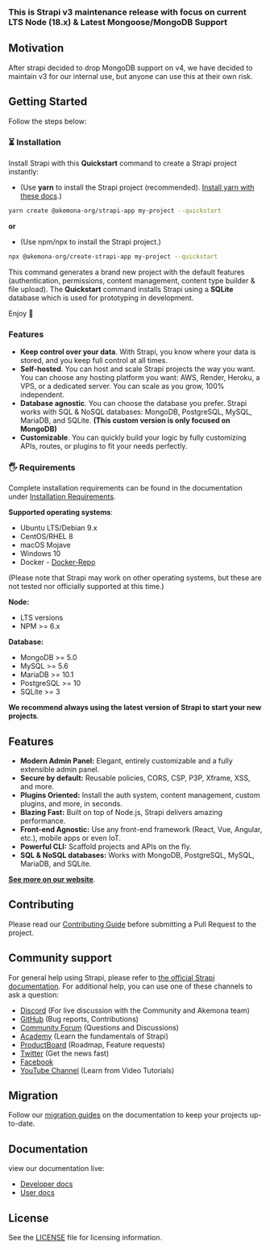 ### This is Strapi v3 maintenance release with focus on current LTS Node (18.x) & Latest Mongoose/MongoDB Support

## Motivation

After strapi decided to drop MongoDB support on v4, we have decided to maintain v3 for our internal use, but anyone can use this at their own risk.

## Getting Started

Follow the steps below:

### ⏳ Installation

Install Strapi with this **Quickstart** command to create a Strapi project instantly:

- (Use **yarn** to install the Strapi project (recommended). [Install yarn with these docs](https://yarnpkg.com/lang/en/docs/install/).)

```bash
yarn create @akemona-org/strapi-app my-project --quickstart
```

**or**

- (Use npm/npx to install the Strapi project.)

```bash
npx @akemona-org/create-strapi-app my-project --quickstart
```

This command generates a brand new project with the default features (authentication, permissions, content management, content type builder & file upload). The **Quickstart** command installs Strapi using a **SQLite** database which is used for prototyping in development.

Enjoy 🎉

### Features

- **Keep control over your data**. With Strapi, you know where your data is stored, and you keep full control at all times.
- **Self-hosted**. You can host and scale Strapi projects the way you want. You can choose any hosting platform you want: AWS, Render, Heroku, a VPS, or a dedicated server. You can scale as you grow, 100% independent.
- **Database agnostic**. You can choose the database you prefer. Strapi works with SQL & NoSQL databases: MongoDB, PostgreSQL, MySQL, MariaDB, and SQLite. **(This custom version is only focused on MongoDB)**
- **Customizable**. You can quickly build your logic by fully customizing APIs, routes, or plugins to fit your needs perfectly.

### 🖐 Requirements

Complete installation requirements can be found in the documentation under <a href="https://docs-v3.strapi.io/developer-docs/latest/setup-deployment-guides/deployment.html#recommended-requirements">Installation Requirements</a>.

**Supported operating systems**:

- Ubuntu LTS/Debian 9.x
- CentOS/RHEL 8
- macOS Mojave
- Windows 10
- Docker - [Docker-Repo](https://github.com/strapi/strapi-docker)

(Please note that Strapi may work on other operating systems, but these are not tested nor officially supported at this time.)

**Node:**

- LTS versions
- NPM >= 6.x

**Database:**

- MongoDB >= 5.0
- MySQL >= 5.6
- MariaDB >= 10.1
- PostgreSQL >= 10
- SQLite >= 3

**We recommend always using the latest version of Strapi to start your new projects**.

## Features

- **Modern Admin Panel:** Elegant, entirely customizable and a fully extensible admin panel.
- **Secure by default:** Reusable policies, CORS, CSP, P3P, Xframe, XSS, and more.
- **Plugins Oriented:** Install the auth system, content management, custom plugins, and more, in seconds.
- **Blazing Fast:** Built on top of Node.js, Strapi delivers amazing performance.
- **Front-end Agnostic:** Use any front-end framework (React, Vue, Angular, etc.), mobile apps or even IoT.
- **Powerful CLI:** Scaffold projects and APIs on the fly.
- **SQL & NoSQL databases:** Works with MongoDB, PostgreSQL, MySQL, MariaDB, and SQLite.

**[See more on our website](https://strapi.akemona.com/overview)**.

## Contributing

Please read our [Contributing Guide](./CONTRIBUTING.md) before submitting a Pull Request to the project.

## Community support

For general help using Strapi, please refer to [the official Strapi documentation](https://docs-v3.strapi.io/). For additional help, you can use one of these channels to ask a question:

- [Discord](https://discord.strapi.io) (For live discussion with the Community and Akemona team)
- [GitHub](https://github.com/strapi/strapi) (Bug reports, Contributions)
- [Community Forum](https://forum.strapi.io) (Questions and Discussions)
- [Academy](https://academy.strapi.io) (Learn the fundamentals of Strapi)
- [ProductBoard](https://portal.productboard.com/strapi/tabs/2-under-consideration) (Roadmap, Feature requests)
- [Twitter](https://twitter.com/strapijs) (Get the news fast)
- [Facebook](https://www.facebook.com/Strapi-616063331867161)
- [YouTube Channel](https://www.youtube.com/strapi) (Learn from Video Tutorials)

## Migration

Follow our [migration guides](https://docs-v3.strapi.io/documentation/developer-docs/latest/update-migration-guides/migration-guides.html) on the documentation to keep your projects up-to-date.

## Documentation

view our documentation live:

- [Developer docs](https://docs-v3.strapi.io/developer-docs/latest/getting-started/introduction.html)
- [User docs](https://docs-v3.strapi.io/documentation/user-docs/latest/getting-started/introduction.html)

## License

See the [LICENSE](./LICENSE) file for licensing information.
